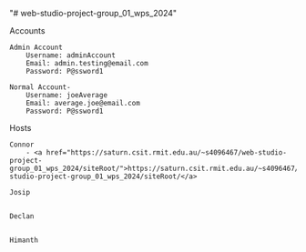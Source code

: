 "# web-studio-project-group_01_wps_2024"

Accounts

    Admin Account
        Username: adminAccount
        Email: admin.testing@email.com
        Password: P@ssword1

    Normal Account-
        Username: joeAverage
        Email: average.joe@email.com
        Password: P@ssword1

Hosts

    Connor
        - <a href="https://saturn.csit.rmit.edu.au/~s4096467/web-studio-project-group_01_wps_2024/siteRoot/">https://saturn.csit.rmit.edu.au/~s4096467/web-studio-project-group_01_wps_2024/siteRoot/</a>

    Josip


    Declan


    Himanth
